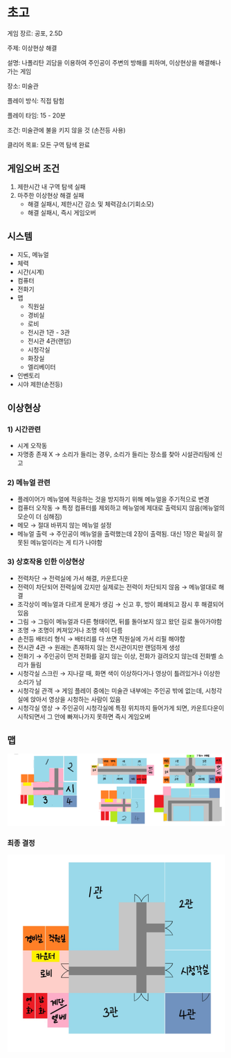 # 초고

게임 장르: 공포, 2.5D

주제: 이상현상 해결

설명: 나폴리탄 괴담을 이용하여 주인공이 주변의 방해를 피하며, 이상현상을 해결해나가는 게임

장소: 미술관

플레이 방식: 직접 탐험

플레이 타임: 15 - 20분

조건: 미술관에 불을 키지 않을 것 (손전등 사용)

클리어 목표: 모든 구역 탐색 완료

## 게임오버 조건

1. 제한시간 내 구역 탐색 실패
2. 마주한 이상현상 해결 실패
    - 해결 실패시, 제한시간 감소 및 체력감소(기회소모)
    - 해결 실패시, 즉시 게임오버

## 시스템

- 지도, 메뉴얼
- 체력
- 시간(시계)
- 컴퓨터
- 전화기
- 맵
    - 직원실
    - 경비실
    - 로비
    - 전시관 1관 - 3관
    - 전시관 4관(랜덤)
    - 시청각실
    - 화장실
    - 엘리베이터
- 인벤토리
- 시야 제한(손전등)

## 이상현상

### 1) 시간관련

- 시계 오작동
- 자명종 존재 X → 소리가 들리는 경우, 소리가 들리는 장소를 찾아 시설관리팀에 신고

### 2) 메뉴얼 관련

- 플레이어가 메뉴얼에 적응하는 것을 방지하기 위해 메뉴얼을 주기적으로 변경
- 컴퓨터 오작동 → 특정 컴퓨터를 제외하고 메뉴얼에 제대로 출력되지 않음(메뉴얼의 모순이 더 심해짐)
- 메모 → 절대 바뀌지 않는 메뉴얼 설정
- 메뉴얼 출력 → 주인공이 메뉴얼을 출력했는데 2장이 출력됨. 대신 1장은 확실히 잘못된 메뉴얼이라는 게 티가 나야함

### 3) 상호작용 인한 이상현상

- 전력차단 → 전력실에 가서 해결, 카운트다운
- 전력이 차단되어 전력실에 갔지만 실제로는 전력이 차단되지 않음 → 메뉴얼대로 해결
- 조각상이 메뉴얼과 다르게 문제가 생김 → 신고 후, 방이 폐쇄되고 잠시 후 해결되어 있음
- 그림 → 그림이 메뉴얼과 다른 형태이면, 뒤를 돌아보지 않고 왔던 길로 돌아가야함
- 조명 → 조명이 켜져있거나 조명 색이 다름
- 손전등 배터리 형식 → 배터리를 다 쓰면 직원실에 가서 리필 해야함
- 전시관 4관 → 원래는 존재하지 않는 전시관이지만 랜덤하게 생성
- 전화기 → 주인공이 먼저 전화를 걸지 않는 이상, 전화가 걸려오지 않는데 전화벨 소리가 들림
- 시청각실 스크린 → 지나갈 때, 화면 색이 이상하다거나 영상이 틀려있거나 이상한 소리가 남
- 시청각실 관객 → 게임 플레이 중에는 미술관 내부에는 주인공 밖에 없는데, 시청각실에 앉아서 영상을 시청하는 사람이 있음
- 시청각실 영상 → 주인공이 시청각실에 특정 위치까지 들어가게 되면, 카운트다운이 시작되면서 그 안에 빠져나가지 못하면 즉시 게임오버

## 맵

![후보 목록](초고/후보.png)

### 최종 결정

![결정안](초고/KakaoTalk_20240710_195922529.jpg)